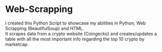 # Web-Scrapping
I created this Python Script to showcase my abilities in Python, Web Scrapping (BeautifulSoup) and HTML.\
It scrapes data from a crypto website (Coingecko) and creates/updates a table with all the most important info regarding the top 10 crypto by marketcap.
